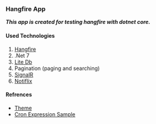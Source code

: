 ### Hangfire App
***This app is created for testing hangfire with dotnet core.***
#### Used Technologies
1. [Hangfire](https://www.hangfire.io/)
2. .Net 7
3. [Lite Db](https://www.litedb.org/)
4. Pagination (paging and searching)
5. [SignalR](https://learn.microsoft.com/en-us/aspnet/core/signalr/introduction?view=aspnetcore-7.0)
6. [Notiflix](https://notiflix.github.io/documentation)

#### Refrences
* [Theme](https://preview.keenthemes.com/metronic8/demo23/account/settings.html)
* [Cron Expression Sample](https://crontab.guru/#0_*/1_*_*_*)